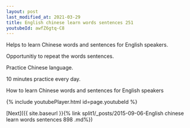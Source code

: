 ```yaml
---
layout: post
last_modified_at: 2021-03-29
title: English chinese learn words sentences 251 
youtubeId: awfZ6gtq-C8
---
```

 
 
Helps to learn Chinese words and sentences for English speakers.

Opportunitiy to repeat the words sentences. 

Practice Chinese language. 
 
10 minutes practice every day. 
 
How to learn Chinese words and sentences for English speakers 
 
{% include youtubePlayer.html id=page.youtubeId %}
 
 
[Next]({{ site.baseurl }}{% link  split1/_posts/2015-09-06-English chinese learn words sentences 898 .md%})
 
